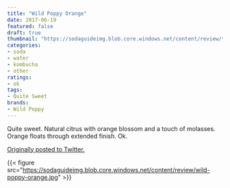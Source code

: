 ```yaml
---
title: "Wild Poppy Orange"
date: 2017-06-19
featured: false
draft: true
thumbnail: "https://sodaguideimg.blob.core.windows.net/content/review/thumbs/wild-poppy-orange.jpg"
categories:
- soda
- water
- kombucha
- other
ratings:
- ok
tags:
- Quite Sweet
brands:
- Wild Poppy
---
```


Quite sweet. Natural citrus with orange blossom and a touch of molasses. Orange floats through extended finish. Ok.

[Originally posted to Twitter.](https://twitter.com/Cavorter/status/876967584243036160)

{{< figure src="https://sodaguideimg.blob.core.windows.net/content/review/wild-poppy-orange.jpg" >}}

